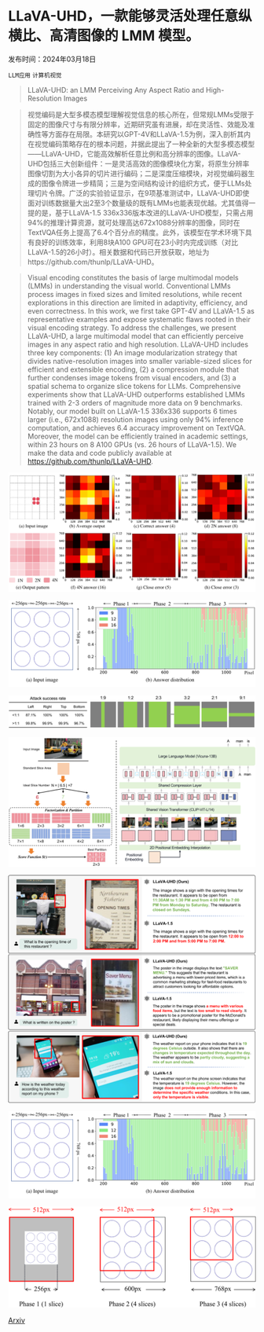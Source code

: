 # LLaVA-UHD，一款能够灵活处理任意纵横比、高清图像的 LMM 模型。

发布时间：2024年03月18日

`LLM应用` `计算机视觉`

> LLaVA-UHD: an LMM Perceiving Any Aspect Ratio and High-Resolution Images

> 视觉编码是大型多模态模型理解视觉信息的核心所在，但常规LMMs受限于固定的图像尺寸与有限分辨率，近期研究虽有进展，却在灵活性、效能及准确性等方面存在局限。本研究以GPT-4V和LLaVA-1.5为例，深入剖析其内在视觉编码策略存在的根本问题，并据此提出了一种全新的大型多模态模型——LLaVA-UHD，它能高效解析任意比例和高分辨率的图像。LLaVA-UHD包括三大创新组件：一是灵活高效的图像模块化方案，将原生分辨率图像切割为大小各异的切片进行编码；二是深度压缩模块，对视觉编码器生成的图像令牌进一步精简；三是为空间结构设计的组织方式，便于LLMs处理切片令牌。广泛的实验验证显示，在9项基准测试中，LLaVA-UHD即使面对训练数据量大出2至3个数量级的既有LMMs也能表现优越。尤其值得一提的是，基于LLaVA-1.5 336x336版本改进的LLaVA-UHD模型，只需占用94%的推理计算资源，就可处理高达672x1088分辨率的图像，同时在TextVQA任务上提高了6.4个百分点的精度。此外，该模型在学术环境下具有良好的训练效率，利用8块A100 GPU可在23小时内完成训练（对比LLaVA-1.5的26小时）。相关数据和代码已开放获取，地址为https://github.com/thunlp/LLaVA-UHD。

> Visual encoding constitutes the basis of large multimodal models (LMMs) in understanding the visual world. Conventional LMMs process images in fixed sizes and limited resolutions, while recent explorations in this direction are limited in adaptivity, efficiency, and even correctness. In this work, we first take GPT-4V and LLaVA-1.5 as representative examples and expose systematic flaws rooted in their visual encoding strategy. To address the challenges, we present LLaVA-UHD, a large multimodal model that can efficiently perceive images in any aspect ratio and high resolution. LLaVA-UHD includes three key components: (1) An image modularization strategy that divides native-resolution images into smaller variable-sized slices for efficient and extensible encoding, (2) a compression module that further condenses image tokens from visual encoders, and (3) a spatial schema to organize slice tokens for LLMs. Comprehensive experiments show that LLaVA-UHD outperforms established LMMs trained with 2-3 orders of magnitude more data on 9 benchmarks. Notably, our model built on LLaVA-1.5 336x336 supports 6 times larger (i.e., 672x1088) resolution images using only 94% inference computation, and achieves 6.4 accuracy improvement on TextVQA. Moreover, the model can be efficiently trained in academic settings, within 23 hours on 8 A100 GPUs (vs. 26 hours of LLaVA-1.5). We make the data and code publicly available at https://github.com/thunlp/LLaVA-UHD.

![LLaVA-UHD，一款能够灵活处理任意纵横比、高清图像的 LMM 模型。](../../../paper_images/2403.11703/x1.png)

![LLaVA-UHD，一款能够灵活处理任意纵横比、高清图像的 LMM 模型。](../../../paper_images/2403.11703/x2.png)

![LLaVA-UHD，一款能够灵活处理任意纵横比、高清图像的 LMM 模型。](../../../paper_images/2403.11703/x3.png)

![LLaVA-UHD，一款能够灵活处理任意纵横比、高清图像的 LMM 模型。](../../../paper_images/2403.11703/x4.png)

![LLaVA-UHD，一款能够灵活处理任意纵横比、高清图像的 LMM 模型。](../../../paper_images/2403.11703/x5.png)

![LLaVA-UHD，一款能够灵活处理任意纵横比、高清图像的 LMM 模型。](../../../paper_images/2403.11703/x6.png)

![LLaVA-UHD，一款能够灵活处理任意纵横比、高清图像的 LMM 模型。](../../../paper_images/2403.11703/x7.png)

[Arxiv](https://arxiv.org/abs/2403.11703)